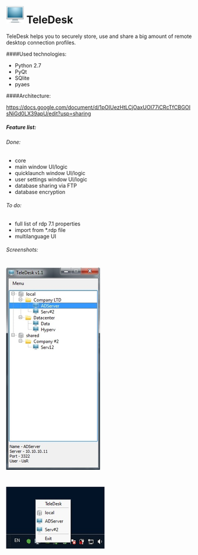 # ![TeleDesk](/res/computer.png?raw=true "TeleDesk") TeleDesk
TeleDesk helps you to securely store, use and share a big amount of remote desktop connection profiles. 

####Used technologies:
- Python 2.7
- PyQt
- SQlite
- pyaes

####Architecture:

https://docs.google.com/document/d/1pOIUezHtLCjOaxUOI77iCRcTfCBGOIsNiGd0LX39apU/edit?usp=sharing

##### Feature list:

###### Done:

- core
- main window UI/logic
- quicklaunch window UI/logic
- user settings window UI/logic
- database sharing via FTP
- database encryption

###### To do:

- full list of rdp 7.1 properties
- import from *.rdp file
- multilanguage UI

###### Screenshots:

# ![Main window](/screenshots/main.jpg)
# ![Quick launch](/screenshots/quicklaunch.jpg)  


